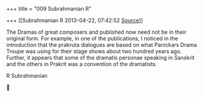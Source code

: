 +++
title = "009 Subrahmanian R"

+++
[[Subrahmanian R	2013-04-22, 07:42:52 [Source](https://groups.google.com/g/samskrita/c/s-b5jzkOT5A)]]



The Dramas of great composers and published now need not be in their original form. For example, in one of the publications, I noticed in the introduction that the prakruta dialogues are based on what Panickars Drama Troupe was using for their stage shows about two hundred years ago. Further, it appears that some of the dramatis personae speaking in Sanskrit and the others in Prakrit was a convention of the dramatists.

R Subrahmanian




